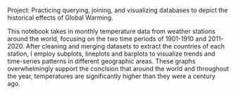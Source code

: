 Project: Practicing querying, joining, and visualizing databases to depict the historical effects of Global Warming.

This notebook takes in monthly temperature data from weather stations around the world, focusing on the two time periods of 1901-1910 and 2011-2020. After cleaning and merging datasets to extract the countries of each station, I employ subplots, lineplots and barplots to visualize trends and time-series patterns in different geographic areas. These graphs overwhelmingly support the conclsion that around the world and throughout the year, temperatures are significantly higher than they were a century ago.
